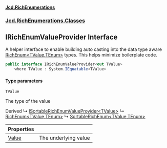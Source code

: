 #### [Jcd.RichEnumerations](index.md 'index')

### [Jcd.RichEnumerations.Classes](Jcd.RichEnumerations.Classes.md 'Jcd.RichEnumerations.Classes')

## IRichEnumValueProvider<TValue> Interface

A helper interface to enable building auto casting into the data type aware [RichEnum&lt;TValue,TEnum&gt;](Jcd.RichEnumerations.Classes.RichEnum_TValue,TEnum_.md 'Jcd.RichEnumerations.Classes.RichEnum<TValue,TEnum>')
types. This helps minimize boilerplate code.

```csharp
public interface IRichEnumValueProvider<out TValue>
    where TValue : System.IEquatable<TValue>
```

#### Type parameters

<a name='Jcd.RichEnumerations.Classes.IRichEnumValueProvider_TValue_.TValue'></a>

`TValue`

The type of the value

Derived
&#8627; [ISortableRichEnumValueProvider&lt;TValue&gt;](Jcd.RichEnumerations.Classes.ISortableRichEnumValueProvider_TValue_.md 'Jcd.RichEnumerations.Classes.ISortableRichEnumValueProvider<TValue>')
&#8627; [RichEnum&lt;TValue,TEnum&gt;](Jcd.RichEnumerations.Classes.RichEnum_TValue,TEnum_.md 'Jcd.RichEnumerations.Classes.RichEnum<TValue,TEnum>')
&#8627; [SortableRichEnum&lt;TValue,TEnum&gt;](Jcd.RichEnumerations.Classes.SortableRichEnum_TValue,TEnum_.md 'Jcd.RichEnumerations.Classes.SortableRichEnum<TValue,TEnum>')

| Properties                                                                                                                                        |                      |
|:--------------------------------------------------------------------------------------------------------------------------------------------------|:---------------------|
| [Value](Jcd.RichEnumerations.Classes.IRichEnumValueProvider_TValue_.Value.md 'Jcd.RichEnumerations.Classes.IRichEnumValueProvider<TValue>.Value') | The underlying value |

